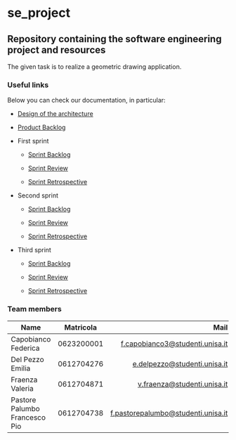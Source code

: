 # se_project
## Repository containing the software engineering project and resources

The given task is to realize a geometric drawing application.

### Useful links


Below you can check our documentation, in particular:

* [Design of the architecture](https://unisalerno-my.sharepoint.com/:w:/g/personal/f_pastorepalumbo_studenti_unisa_it/EWAyS3HCib5Kvemxl1PEV9wBoJxS9kPa1sQcf4BrEly2lg?e=GiAVxd)

* [Product Backlog](https://unisalerno-my.sharepoint.com/:x:/g/personal/f_pastorepalumbo_studenti_unisa_it/EQfgEhzQ0RJEsK45KyKajq0Bn4kl0isU5TcEatUb3XHl3g?e=ix1xTv)

* First sprint

    * [Sprint Backlog](https://unisalerno-my.sharepoint.com/:x:/g/personal/f_pastorepalumbo_studenti_unisa_it/ESmcFHM4kD1AvBBIhpwRPSMB-63uh9k1obcnjnS_y1NHeg?e=Pc85P7)

    * [Sprint Review](https://unisalerno-my.sharepoint.com/:w:/g/personal/f_pastorepalumbo_studenti_unisa_it/EaHwK4-oa4ZCgixW8vzvB1oBHtES5WEYU5cLV-W8d6RGnw?e=GOVNFk)

    * [Sprint Retrospective](https://unisalerno-my.sharepoint.com/:w:/g/personal/f_pastorepalumbo_studenti_unisa_it/EemCe7p-RJZDrHAYp1PsBmABoFHo2C7Vkc6X3WARYPoVoQ?e=7vwC4A)

* Second sprint

    * [Sprint Backlog](https://unisalerno-my.sharepoint.com/:x:/g/personal/e_delpezzo_studenti_unisa_it/Ee4dgBR3mOtNoKHUuNQwYvEB5y63Oqt_HkIITklnTxFyVA?e=C09RF9)

    * [Sprint Review](https://unisalerno-my.sharepoint.com/:w:/g/personal/e_delpezzo_studenti_unisa_it/EcFPhK2F-VNErGc-1utfd2MBo2hkzaE5lR9nC_0JUHmPqw?e=VUYKeL)

    * [Sprint Retrospective](https://unisalerno-my.sharepoint.com/:w:/g/personal/e_delpezzo_studenti_unisa_it/ERMwL6QgY5dMrZnu1O0Her8Bh2xHrzo-GU6sWW9aBBWMOw?e=heiGYU)

* Third sprint

    * [Sprint Backlog](https://unisalerno-my.sharepoint.com/:x:/g/personal/e_delpezzo_studenti_unisa_it/EeSRKM12YkJFmzeoVF-hzqcBdVyo9QkXwHmCXX3nBA2xSA?e=5usvLX)

    * [Sprint Review](https://unisalerno-my.sharepoint.com/:w:/g/personal/e_delpezzo_studenti_unisa_it/EVwHwDE7oWVEtfIheZocFtoBNZ4PsBAMkKI1FWj1XoglQw?e=euMkTt)

    * [Sprint Retrospective](https://unisalerno-my.sharepoint.com/:w:/g/personal/e_delpezzo_studenti_unisa_it/EbSY7uIE1xVMhwn4gQzix64B7b5o2ILSISC1PVb1CTdVQw?e=1pgCcF)

### Team members

| Name       | Matricola       | Mail  |
| ------------- |:-------------:| -----:|
| Capobianco Federica   | 0623200001 | f.capobianco3@studenti.unisa.it |
| Del Pezzo Emilia     | 0612704276    |  e.delpezzo@studenti.unisa.it |
| Fraenza Valeria |   0612704871   |    v.fraenza@studenti.unisa.it |
| Pastore Palumbo Francesco Pio | 0612704738      |    f.pastorepalumbo@studenti.unisa.it |
